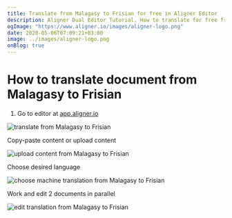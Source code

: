 ```yaml
---
title: Translate from Malagasy to Frisian for free in Aligner Editor
description: Aligner Dual Editor Tutorial. How to translate for free from Malagasy to Frisian. Aligner is multilingual document management platform. 
ogImage: "https://www.aligner.io/images/aligner-logo.png"
date: 2020-05-06T07:09:21+03:00
image: ../images/aligner-logo.png
onBlog: true
---
```


# How to translate document from Malagasy to Frisian

1. Go to editor at [app.aligner.io](https://app.aligner.io "Aligner App web page")

![translate from Malagasy to Frisian](../aligner-blank-editor.png "translate from Malagasy to Frisian")

Copy-paste content or upload content

![upload content from Malagasy to Frisian](../aligner-uploaded-document.png "upload content from Malagasy to Frisian")

Choose desired language

![choose machine translation from Malagasy to Frisian](../aligner-language-dropdown.png "choose machine translation from Malagasy to Frisian")

Work and edit 2 documents in parallel

![edit translation from Malagasy to Frisian](../aligner-double-sitded-editor.png "edit translation from Malagasy to Frisian")

